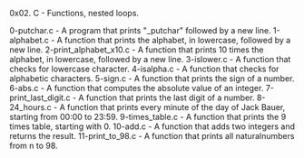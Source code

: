 0x02. C - Functions, nested loops.

0-putchar.c - A program that prints "_putchar" followed by a new line.
1-alphabet.c - A function that prints the alphabet, in lowercase,
followed by a new line.
2-print_alphabet_x10.c - A function that prints 10 times the alphabet,
in lowercase, followed by a new line.
3-islower.c - A function that checks for lowercase character.
4-isalpha.c - A function that checks for alphabetic characters.
5-sign.c - A function that prints the sign of a number.
6-abs.c - A function that computes the absolute value of an integer.
7-print_last_digit.c - A function that prints the last digit of a number.
8-24_hours.c - A function that prints every minute of the day of Jack Bauer,
starting from 00:00 to 23:59.
9-times_table.c - A function that prints the 9 times table, starting with 0.
10-add.c - A function that adds two integers and returns the result.
11-print_to_98.c - A function that prints all naturalnumbers from n to 98.
